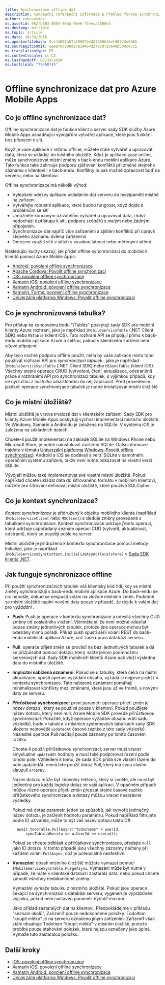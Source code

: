 ```yaml
---
title: Synchronizace offline dat
description: Koncepční referenční informace a Přehled funkce synchronizace offline dat pro Azure Mobile Apps
author: conceptdev
ms.assetid: 982fb683-8884-40da-96e6-77eeca2500e3
ms.devlang: multiple
ms.topic: article
ms.date: 10/30/2016
ms.openlocfilehash: 0cc4309fa57a29997bdd2f650634efd0723e6965
ms.sourcegitcommit: 6ee876c800da7a14464d276cd726a49b504c45c5
ms.translationtype: MT
ms.contentlocale: cs-CZ
ms.lasthandoff: 02/19/2020
ms.locfileid: "77458745"
---
```

# <a name="offline-data-sync-in-azure-mobile-apps"></a>Offline synchronizace dat pro Azure Mobile Apps

## <a name="what-is-offline-data-sync"></a>Co je offline synchronizace dat?
Offline synchronizace dat je funkce klient a server sady SDK služby Azure Mobile Apps usnadňující vývojářům vytvářet aplikace, které jsou funkční bez připojení k síti.

Když je vaše aplikace v režimu offline, můžete stále vytvářet a upravovat data, která se ukládají do místního úložiště. Když je aplikace zase online, může synchronizovat místní změny s back-endu mobilní aplikace Azure. Tato funkce také zahrnuje podporu zjišťování konfliktů při změně stejného záznamu v klientovi i v back-endu. Konflikty je pak možné zpracovat buď na serveru, nebo na klientovi.

Offline synchronizace má několik výhod:

* Vylepšení odezvy aplikace ukládáním dat serveru do mezipaměti místně na zařízení
* Vytvářejte robustní aplikace, které budou fungovat, když dojde k problémům se sítí
* Umožněte koncovým uživatelům vytvářet a upravovat data, i když nedochází k přístupu k síti, podporu scénářů s malým nebo žádným připojením.
* Synchronizace dat napříč více zařízeními a zjištění konfliktů při úpravě stejného záznamu dvěma zařízeními
* Omezení využití sítě v sítích s vysokou latencí nebo měřenými sítěmi

Následující kurzy ukazují, jak přidat offline synchronizaci do mobilních klientů pomocí Azure Mobile Apps:

* [Android: povolení offline synchronizace]
* [Apache Cordova: Povolit offline synchronizaci](app-service-mobile-cordova-get-started-offline-data.md)
* [iOS: povolení offline synchronizace]
* [Xamarin iOS: povolení offline synchronizace]
* [Xamarin Android: povolení offline synchronizace]
* [Xamarin. Forms: povolení offline synchronizace](app-service-mobile-xamarin-forms-get-started-offline-data.md)
* [Univerzální platforma Windows: Povolit offline synchronizaci]

## <a name="what-is-a-sync-table"></a>Co je synchronizovaná tabulka?
Pro přístup ke koncovému bodu "/Tables" poskytují sady SDK pro mobilní klienty Azure rozhraní, jako je například `IMobileServiceTable` (.NET Client SDK) nebo `MSTable` (klient iOS). Tato rozhraní API se připojují přímo k back-endu mobilní aplikace Azure a selžou, pokud v klientském zařízení není síťové připojení.

Aby bylo možné podporu offline použít, měla by vaše aplikace místo toho používat rozhraní API pro *synchronizaci tabulek* , jako je například `IMobileServiceSyncTable` (.NET Client SDK) nebo `MSSyncTable` (klient iOS). Všechny stejné operace CRUD (vytvoření, čtení, aktualizace, odstranění) práce s rozhraními API pro synchronizaci tabulek, s výjimkou případů, kdy se nyní čtou z *místního úložiště*nebo do něj zapisovat. Před provedením jakékoli operace synchronizace tabulek je nutné inicializovat místní úložiště.

## <a name="what-is-a-local-store"></a>Co je místní úložiště?
Místní úložiště je vrstva trvalosti dat v klientském zařízení. Sady SDK pro klienty Azure Mobile Apps poskytují výchozí implementaci místního úložiště. Ve Windows, Xamarin a Androidu je založena na SQLite. V systému iOS je založena na základních datech.

Chcete-li použít implementaci na základě SQLite na Windows Phone nebo Microsoft Store, je nutné nainstalovat rozšíření SQLite. Další informace najdete v tématu [Univerzální platforma Windows: Povolit offline synchronizaci]. Android a iOS se dodávají s verzí SQLite v samotném operačním systému zařízení, takže není nutné odkazovat na vlastní verzi SQLite.

Vývojáři můžou také implementovat své vlastní místní úložiště. Pokud například chcete ukládat data do šifrovaného formátu v mobilním klientovi, můžete pro šifrování definovat místní úložiště, které používá SQLCipher.

## <a name="what-is-a-sync-context"></a>Co je kontext synchronizace?
*Kontext synchronizace* je přidružený k objektu mobilního klienta (například `IMobileServiceClient` nebo `MSClient`) a sleduje změny provedené s tabulkami synchronizace. Kontext synchronizace udržuje *frontu operací*, která udržuje uspořádaný seznam operací CUD (vytvořit, aktualizovat, odstranit), který se později pošle na server.

Místní úložiště je přidruženo k kontextu synchronizace pomocí metody Initialize, jako je například `IMobileServicesSyncContext.InitializeAsync(localstore)` v [Sada SDK klienta .NET].

## <a name="how-sync-works"></a>Jak funguje synchronizace offline
Při použití synchronizačních tabulek váš klientský kód řídí, kdy se místní změny synchronizují s back-endu mobilní aplikace Azure. Do back-endu se nic nepošle, dokud se nespustí volání na *vložení* místních změn. Podobně se místní úložiště naplní novými daty pouze v případě, že dojde k volání dat pro *vyžádání* .

* **Push**: Push je operace v kontextu synchronizace a odesílá všechny CUD změny od posledního vložení. Všimněte si, že není možné odesílat pouze změny jednotlivých tabulek, protože jiné operace mohou být odeslány mimo pořadí. Příkaz push spustí sérii volání REST do back-endu mobilních aplikací Azure, což zase upraví databázi serveru.
* **Pull**: operace přijetí změn se provádí na bázi jednotlivých tabulek a dá se přizpůsobit pomocí dotazu, který načte jenom podmnožinu serverových dat. Sady SDK mobilních klientů Azure pak vloží výsledná data do místního úložiště.
* **Implicitní nabízená oznámení**: Pokud se u tabulky, která čeká na místní aktualizace, spustí operaci vyžádání obsahu, vyžádá si nejprve `push()` v kontextu synchronizace. Tato nabízená oznámení pomáhají minimalizovat konflikty mezi změnami, které jsou už ve frontě, a novými daty ze serveru.
* **Přírůstková synchronizace**: první parametr operace přijetí změn je *název dotazu* , který se používá pouze v klientovi. Pokud použijete název dotazu, který není null, Azure Mobile SDK provede *přírůstkovou synchronizaci*. Pokaždé, když operace vyžádání obsahu vrátí sadu výsledků, bude v tabulce v místních systémových tabulkách sady SDK uloženo nejnovější `updatedAt` časové razítko z této sady výsledků. Následné operace Pull načítají pouze záznamy po tomto časovém razítku.

  Chcete-li použít přírůstkovou synchronizaci, server musí vracet smysluplné `updatedAt` hodnoty a musí také podporovat řazení podle tohoto pole. Vzhledem k tomu, že sada SDK přidá své vlastní řazení do pole updatedAt, nemůžete použít dotaz Pull, který má svou vlastní klauzuli `orderBy`.

  Název dotazu může být libovolný řetězec, který si zvolíte, ale musí být jedinečný pro každý logický dotaz ve vaší aplikaci.
  V opačném případě můžou různé operace přijetí změn přepsat stejné časové razítko přírůstkového synchronizace a dotazy můžou vracet nesprávné výsledky.

  Pokud má dotaz parametr, jeden ze způsobů, jak vytvořit jedinečný název dotazu, je začlenit hodnotu parametru.
  Pokud například filtrujete podle ID uživatele, může to být váš název dotazu takto C#:

        await todoTable.PullAsync("todoItems" + userid,
            syncTable.Where(u => u.UserId == userid));

  Pokud se chcete odhlásit z přírůstkové synchronizace, předejte `null` jako ID dotazu. V tomto případě jsou všechny záznamy načteny při každém volání `PullAsync`, což je potenciálně neefektivní.
* **Vymazání**: obsah místního úložiště můžete vymazat pomocí `IMobileServiceSyncTable.PurgeAsync`.
  Vymazání může být nutné v případě, že máte v klientské databázi zastaralá data, nebo pokud chcete zahodit všechny nedokončené změny.

  Vymazání vymaže tabulku z místního úložiště. Pokud jsou operace čekající na synchronizaci s databází serveru, vygeneruje vyprázdnění výjimku, pokud není nastaven parametr *Vynutit mazání* .

  Jako příklad zastaralých dat na klientovi, Předpokládejme v příkladu "seznam úkolů", Zařízení1 pouze nedokončené položky. TodoItem "koupit mléko" je na serveru označeno jiným zařízením. Zařízení1 však stále obsahuje TodoItem "koupit mléko" v místním úložišti, protože probíhá pouze stahování položek, které nejsou označeny jako úplné. Vymaže tuto zastaralou položku.

## <a name="next-steps"></a>Další kroky
* [iOS: povolení offline synchronizace]
* [Xamarin iOS: povolení offline synchronizace]
* [Xamarin Android: povolení offline synchronizace]
* [Univerzální platforma Windows: Povolit offline synchronizaci]

<!-- Links -->
[Sada SDK klienta .NET]: app-service-mobile-dotnet-how-to-use-client-library.md
[Android: povolení offline synchronizace]: app-service-mobile-android-get-started-offline-data.md
[iOS: povolení offline synchronizace]: app-service-mobile-ios-get-started-offline-data.md
[Xamarin iOS: povolení offline synchronizace]: app-service-mobile-xamarin-ios-get-started-offline-data.md
[Xamarin Android: povolení offline synchronizace]: app-service-mobile-xamarin-android-get-started-offline-data.md
[Univerzální platforma Windows: Povolit offline synchronizaci]: app-service-mobile-windows-store-dotnet-get-started-offline-data.md
